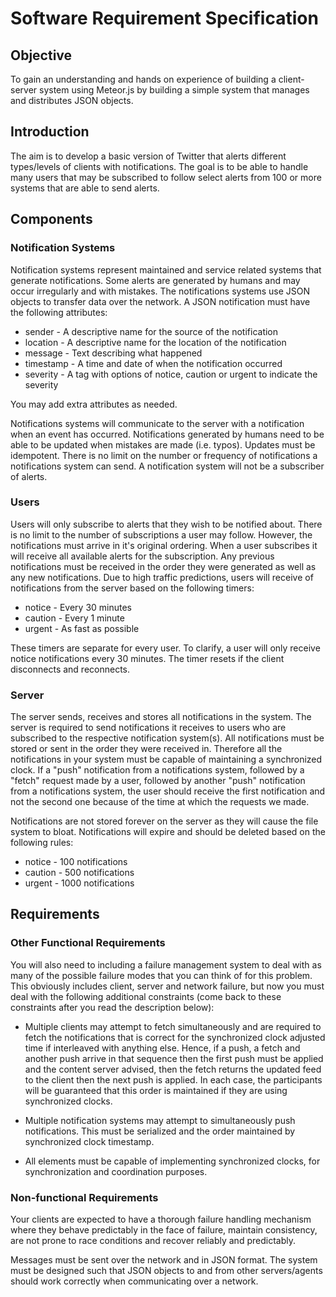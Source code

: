 # Software Requirement Specification

## Objective

To gain an understanding and hands on experience of building a client-server system using Meteor.js by building a simple system that manages and distributes JSON objects.

## Introduction

The aim is to develop a basic version of Twitter that alerts different types/levels of clients with notifications. The goal is to be able to handle many users that may be subscribed to follow select alerts from 100 or more systems that are able to send alerts.

## Components

### Notification Systems

Notification systems represent maintained and service related systems that generate notifications. Some alerts are generated by humans and may occur irregularly and with mistakes. The notifications systems use JSON objects to transfer data over the network. A JSON notification must have the following attributes:

* sender - A descriptive name for the source of the notification
* location - A descriptive name for the location of the notification
* message - Text describing what happened
* timestamp - A time and date of when the notification occurred
* severity - A tag with options of notice, caution or urgent to indicate the severity

You may add extra attributes as needed.

Notifications systems will communicate to the server with a notification when an event has occurred. Notifications generated by humans need to be able to be updated when mistakes are made (i.e. typos). Updates must be idempotent. There is no limit on the number or frequency of notifications a notifications system can send. A notification system will not be a subscriber of alerts.

### Users

Users will only subscribe to alerts that they wish to be notified about. There is no limit to the number of subscriptions a user may follow. However, the notifications must arrive in it's original ordering. When a user subscribes it will receive all available alerts for the subscription. Any previous notifications must be received in the order they were generated as well as any new notifications. Due to high traffic predictions, users will receive of notifications from the server based on the following timers:

* notice - Every 30 minutes
* caution - Every 1 minute
* urgent - As fast as possible

These timers are separate for every user. To clarify, a user will only receive notice notifications every 30 minutes. The timer resets if the client disconnects and reconnects.

### Server

The server sends, receives and stores all notifications in the system. The server is required to send notifications it receives to users who are subscribed to the respective notification system(s). All notifications must be stored or sent in the order they were received in. Therefore all the notifications in your system must be capable of maintaining a synchronized clock. If a "push" notification from a notifications system, followed by a "fetch" request made by a user, followed by another "push" notification from a notifications system, the user should receive the first notification and not the second one because of the time at which the requests we made.

Notifications are not stored forever on the server as they will cause the file system to bloat. Notifications will expire and should be deleted based on the following rules:

* notice - 100 notifications
* caution - 500 notifications
* urgent - 1000 notifications

## Requirements

### Other Functional Requirements

You will also need to including a failure management system to deal with as many of the possible failure modes that you can think of for this problem. This obviously includes client, server and network failure, but now you must deal with the following additional constraints (come back to these constraints after you read the description below):

* Multiple clients may attempt to fetch simultaneously and are required to fetch the notifications that is correct for the synchronized clock adjusted time if interleaved with anything else. Hence, if a push, a fetch and another push arrive in that sequence then the first push must be applied and the content server advised, then the fetch returns the updated feed to the client then the next push is applied. In each case, the participants will be guaranteed that this order is maintained if they are using synchronized clocks.

* Multiple notification systems may attempt to simultaneously push notifications. This must be serialized and the order maintained by synchronized clock timestamp.

* All elements must be capable of implementing synchronized clocks, for synchronization and coordination purposes.

### Non-functional Requirements

Your clients are expected to have a thorough failure handling mechanism where they behave predictably in the face of failure, maintain consistency, are not prone to race conditions and recover reliably and predictably.

Messages must be sent over the network and in JSON format. The system must be designed such that JSON objects to and from other servers/agents should work correctly when communicating over a network.